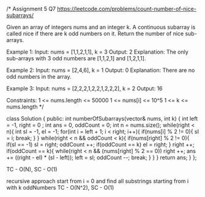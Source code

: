 /*
Assignment 5 Q7
https://leetcode.com/problems/count-number-of-nice-subarrays/

Given an array of integers nums and an integer k. A continuous subarray is called nice if there are k odd numbers on it.
Return the number of nice sub-arrays.

Example 1:
Input: nums = [1,1,2,1,1], k = 3
Output: 2
Explanation: The only sub-arrays with 3 odd numbers are [1,1,2,1] and [1,2,1,1].

Example 2:
Input: nums = [2,4,6], k = 1
Output: 0
Explanation: There are no odd numbers in the array.

Example 3:
Input: nums = [2,2,2,1,2,2,1,2,2,2], k = 2
Output: 16
 
Constraints:
1 <= nums.length <= 50000
1 <= nums[i] <= 10^5
1 <= k <= nums.length
*/

class Solution {
public:
    int numberOfSubarrays(vector<int>& nums, int k) {
        int left = -1, right = 0 ;
        int ans = 0, oddCount = 0;
        int n = nums.size();
        while(right < n){
            int sI = -1, eI = -1;
            for(int i = left + 1; i < right; i++){
                if(nums[i] % 2 != 0){
                    sI = i;
                    break;
                }
            }
            while(right < n && oddCount < k){
                if(nums[right] % 2 != 0){
                    if(sI == -1) sI = right;
                    oddCount ++;
                    if(oddCount == k) eI = right;
                }
                right ++;
                if(oddCount == k){
                    while(right < n && (nums[right] % 2 == 0)) right ++;
                    ans += ((right - eI) * (sI - left));
                    left = sI;
                    oddCount --;
                    break;
                }
            }
        }
        return ans;
    }
};

TC - O(N), SC - O(1)

recursive approach
start from i = 0 and find all substrings starting from i with k oddNumbers
TC - O(N^2), SC - O(1)